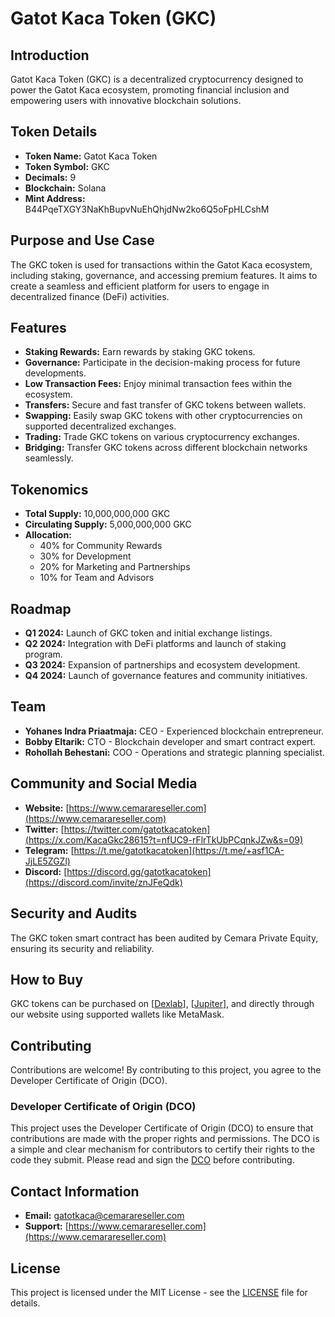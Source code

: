 # Gatot Kaca Token (GKC)

## Introduction
Gatot Kaca Token (GKC) is a decentralized cryptocurrency designed to power the Gatot Kaca ecosystem, promoting financial inclusion and empowering users with innovative blockchain solutions.

## Token Details
- **Token Name:** Gatot Kaca Token
- **Token Symbol:** GKC
- **Decimals:** 9
- **Blockchain:** Solana
- **Mint Address:** B44PqeTXGY3NaKhBupvNuEhQhjdNw2ko6Q5oFpHLCshM

## Purpose and Use Case
The GKC token is used for transactions within the Gatot Kaca ecosystem, including staking, governance, and accessing premium features. It aims to create a seamless and efficient platform for users to engage in decentralized finance (DeFi) activities.

## Features
- **Staking Rewards:** Earn rewards by staking GKC tokens.
- **Governance:** Participate in the decision-making process for future developments.
- **Low Transaction Fees:** Enjoy minimal transaction fees within the ecosystem.
- **Transfers:** Secure and fast transfer of GKC tokens between wallets.
- **Swapping:** Easily swap GKC tokens with other cryptocurrencies on supported decentralized exchanges.
- **Trading:** Trade GKC tokens on various cryptocurrency exchanges.
- **Bridging:** Transfer GKC tokens across different blockchain networks seamlessly.

## Tokenomics
- **Total Supply:** 10,000,000,000 GKC
- **Circulating Supply:** 5,000,000,000 GKC
- **Allocation:**
  - 40% for Community Rewards
  - 30% for Development
  - 20% for Marketing and Partnerships
  - 10% for Team and Advisors

## Roadmap
- **Q1 2024:** Launch of GKC token and initial exchange listings.
- **Q2 2024:** Integration with DeFi platforms and launch of staking program.
- **Q3 2024:** Expansion of partnerships and ecosystem development.
- **Q4 2024:** Launch of governance features and community initiatives.

## Team
- **Yohanes Indra Priaatmaja:** CEO - Experienced blockchain entrepreneur.
- **Bobby Eltarik:** CTO - Blockchain developer and smart contract expert.
- **Rohollah Behestani:** COO - Operations and strategic planning specialist.

## Community and Social Media
- **Website:** [https://www.cemarareseller.com](https://www.cemarareseller.com)
- **Twitter:** [https://twitter.com/gatotkacatoken](https://x.com/KacaGkc28615?t=nfUC9-rFlrTkUbPCqnkJZw&s=09)
- **Telegram:** [https://t.me/gatotkacatoken](https://t.me/+asf1CA-JjLE5ZGZl)
- **Discord:** [https://discord.gg/gatotkacatoken](https://discord.com/invite/znJFeQdk)

## Security and Audits
The GKC token smart contract has been audited by Cemara Private Equity, ensuring its security and reliability.

## How to Buy
GKC tokens can be purchased on [[Dexlab](https://v3.dexlab.space/pools)], [[Jupiter](https://jup.ag/)], and directly through our website using supported wallets like MetaMask.

## Contributing
Contributions are welcome! By contributing to this project, you agree to the Developer Certificate of Origin (DCO).

### Developer Certificate of Origin (DCO)
This project uses the Developer Certificate of Origin (DCO) to ensure that contributions are made with the proper rights and permissions. The DCO is a simple and clear mechanism for contributors to certify their rights to the code they submit.
Please read and sign the [DCO](DCO) before contributing.

## Contact Information
- **Email:** gatotkaca@cemarareseller.com
- **Support:** [https://www.cemarareseller.com](https://www.cemarareseller.com)

## License
This project is licensed under the MIT License - see the [LICENSE](LICENSE) file for details.
